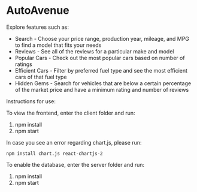 <h1>AutoAvenue</h1> 

Explore features such as:
* Search - Choose your price range, production year, mileage, and MPG to find a model that fits your needs
* Reviews - See all of the reviews for a particular make and model
* Popular Cars - Check out the most popular cars based on number of ratings
* Efficient Cars - Filter by preferred fuel type and see the most efficient cars of that fuel type
* Hidden Gems - Search for vehicles that are below a certain percentage of the market price and have a minimum rating and number of reviews

Instructions for use:

To view the frontend, enter the client folder and run:

1. npm install
2. npm start

In case you see an error regarding chart.js, please run:
```
npm install chart.js react-chartjs-2
```

To enable the database, enter the server folder and run:

1. npm install
2. npm start
